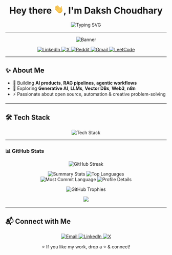 <h1 align="center">
  Hey there <img src="https://raw.githubusercontent.com/ABSphreak/ABSphreak/master/gifs/Hi.gif" width="30px">, I'm Daksh Choudhary
</h1>

<p align="center">
  <img src="https://readme-typing-svg.herokuapp.com?font=Fira+Code&size=22&duration=4000&pause=1000&center=true&vCenter=true&width=600&lines=AI+Engineer+%7C+Generative+AI+Builder;Building+Agentic+AI+Workflows+%26+RAG+Pipelines;Building+SaaS+Products+with+Generative+AI+%F0%9F%9A%80" alt="Typing SVG">
</p>

---

<p align="center">
  <img src="https://capsule-render.vercel.app/api?type=wave&color=0:2e2e2e,100:000000&height=150&section=header&text=Welcome%20to%20my%20GitHub!&fontSize=28&fontColor=ffffff" alt="Banner" />
</p>

<p align="center">
  <a href="https://www.linkedin.com/in/daksh-choudhary-18336b249/">
    <img src="https://skillicons.dev/icons?i=linkedin" alt="LinkedIn"/>
  </a>
  <a href="https://x.com/DakshC17">
    <img src="https://skillicons.dev/icons?i=twitter" alt="X"/>
  </a>
<a href="https://www.reddit.com/user/Daksh1709/">
    <img src="https://cdn.simpleicons.org/reddit/FF4500" alt="Reddit" width="48"/>
  </a>
  <a href="mailto:dakshc1709@gmail.com">
    <img src="https://skillicons.dev/icons?i=gmail" alt="Gmail"/>
  </a>
  </a>
  <a href="https://leetcode.com/u/DakshC17/">
    <img src="https://cdn.simpleicons.org/leetcode/FFA116" alt="LeetCode" width="48"/>
  </a>
</p>


---

## ✨ About Me
- 🔭 Building **AI products**, **RAG pipelines**, **agentic workflows**
- 🌱 Exploring **Generative AI**, **LLMs**, **Vector DBs**, **Web3**, **n8n**
- ⚡ Passionate about open source, automation & creative problem-solving

---

## 🛠 Tech Stack
<p align="center">
  <img src="https://skillicons.dev/icons?i=python,fastapi,docker,linux,java,bash,vim,github,mysql,postgres,postman,aws,gcp" alt="Tech Stack"/>
</p>

---

### 📊 GitHub Stats

<p align="center">
  <img src="https://github-readme-streak-stats.herokuapp.com/?user=DakshC17&theme=tokyonight&hide_border=true" alt="GitHub Streak" />
</p>

<div align="center">
  <img src="http://github-profile-summary-cards.vercel.app/api/cards/stats?username=DakshC17&theme=tokyonight" alt="Summary Stats" height="180"/>
  <img src="http://github-profile-summary-cards.vercel.app/api/cards/repos-per-language?username=DakshC17&theme=tokyonight" alt="Top Languages" height="180"/>
</div>

<div align="center">
  <img src="http://github-profile-summary-cards.vercel.app/api/cards/most-commit-language?username=DakshC17&theme=tokyonight" alt="Most Commit Language" height="180"/>
  <img src="http://github-profile-summary-cards.vercel.app/api/cards/profile-details?username=DakshC17&theme=tokyonight" alt="Profile Details" height="180"/>
</div>

<p align="center">
  <img src="https://github-profile-trophy.vercel.app/?username=DakshC17&theme=tokyonight&no-frame=true&row=1&column=7" alt="GitHub Trophies" />
</p>

<p align="center">
  <img src="https://github-readme-activity-graph.vercel.app/graph?username=DakshC17&theme=tokyonight" />
</p>



---

## 📬 Connect with Me
<p align="center">
  <a href="mailto:dakshc1709@gmail.com">
    <img src="https://img.shields.io/badge/Email-dakshc1709%40gmail.com-red?style=for-the-badge&logo=gmail" alt="Email"/>
  </a>
  <a href="https://www.linkedin.com/in/daksh-choudhary-18336b249/">
    <img src="https://img.shields.io/badge/LinkedIn-Daksh%20Choudhary-blue?style=for-the-badge&logo=linkedin" alt="LinkedIn"/>
  </a>
  <a href="https://x.com/DakshC17">
    <img src="https://img.shields.io/badge/X-@DakshC17-000000?style=for-the-badge&logo=twitter" alt="X"/>
  </a>
</p>

<p align="center">⭐ If you like my work, drop a ⭐ & connect! </p>
